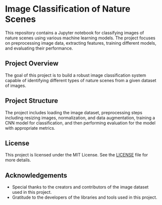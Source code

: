 # Image Classification of Nature Scenes

This repository contains a Jupyter notebook for classifying images of nature scenes using various machine learning models. The project focuses on preprocessing image data, extracting features, training different models, and evaluating their performance.

## Project Overview

The goal of this project is to build a robust image classification system capable of identifying different types of nature scenes from a given dataset of images.

## Project Structure
The project includes loading the image dataset, preprocessing steps including resizing images, normalization, and data augmentation, training a CNN model for classification, and then performing evaluation for the model with appropriate metrics.

## License

This project is licensed under the MIT License. See the [LICENSE](LICENSE) file for more details.

## Acknowledgements

- Special thanks to the creators and contributors of the image dataset used in this project.
- Gratitude to the developers of the libraries and tools used in this project.
